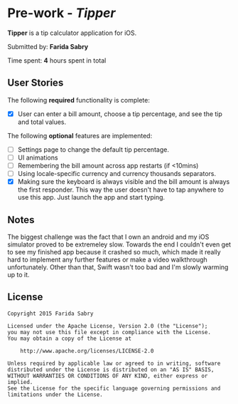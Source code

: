 # Pre-work - *Tipper*

**Tipper** is a tip calculator application for iOS.

Submitted by: **Farida Sabry**

Time spent: **4** hours spent in total

## User Stories

The following **required** functionality is complete:
* [X] User can enter a bill amount, choose a tip percentage, and see the tip and total values.

The following **optional** features are implemented:
* [ ] Settings page to change the default tip percentage.
* [ ] UI animations
* [ ] Remembering the bill amount across app restarts (if <10mins)
* [ ] Using locale-specific currency and currency thousands separators.
* [X] Making sure the keyboard is always visible and the bill amount is always the first responder. This way the user doesn't have to tap anywhere to use this app. Just launch the app and start typing.

## Notes

The biggest challenge was the fact that I own an android and my iOS simulator proved to be extremeley slow. Towards the end I couldn't even get to see my finished app because it crashed so much, which made it really hard to implement any further features or make a video walkthrough unfortunately. Other than that, Swift wasn't too bad and I'm slowly warming up to it. 

## License

    Copyright 2015 Farida Sabry

    Licensed under the Apache License, Version 2.0 (the "License");
    you may not use this file except in compliance with the License.
    You may obtain a copy of the License at

        http://www.apache.org/licenses/LICENSE-2.0

    Unless required by applicable law or agreed to in writing, software
    distributed under the License is distributed on an "AS IS" BASIS,
    WITHOUT WARRANTIES OR CONDITIONS OF ANY KIND, either express or implied.
    See the License for the specific language governing permissions and
    limitations under the License.
